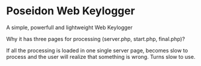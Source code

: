 # Poseidon Web Keylogger
A simple, powerfull and lightweight Web Keylogger

Why it has three pages for processing (server.php, start.php, final.php)?

If all the processing is loaded in one single server page, becomes slow to process and the user will realize that something is wrong. Turns slow to use.

